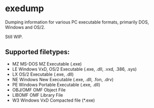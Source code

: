 # exedump
Dumping information for various PC executable formats, primarily DOS, Windows and OS/2.

Still WIP.

## Supported filetypes:

- MZ MS-DOS MZ Executable (.exe)
- LE Windows VxD, OS/2 Executable (.exe, .dll, .vxd, .386, .sys)
- LX OS/2 Executable (.exe, .dll)
- NE Windows New Executable (.exe, .dll, .fon, .drv)
- PE Windows Portable Executable (.exe, .dll)
- OBJ/OMF OMF Object File
- LIBOMF OMF Library File
- W3 Windows VxD Compacted file (*.exe)
